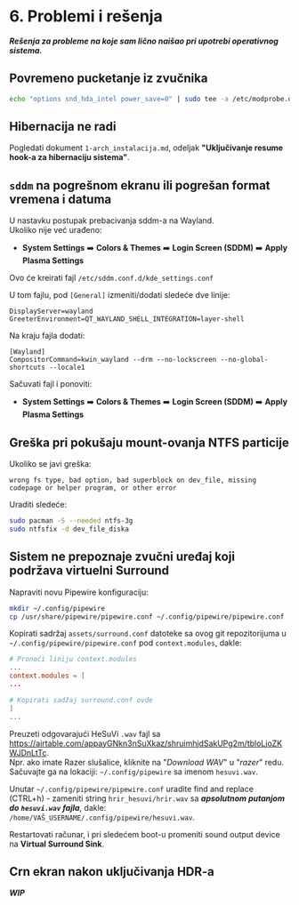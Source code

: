 # 6. Problemi i rešenja

***Rešenja za probleme na koje sam lično naišao pri upotrebi operativnog sistema.***

## Povremeno pucketanje iz zvučnika
```sh
echo "options snd_hda_intel power_save=0" | sudo tee -a /etc/modprobe.d/audio_disable_powersave.conf
```
## Hibernacija ne radi
Pogledati dokument `1-arch_instalacija.md`, odeljak **"Uključivanje resume hook-a za hibernaciju sistema"**.

## `sddm` na pogrešnom ekranu ili pogrešan format vremena i datuma 
U nastavku postupak prebacivanja sddm-a na Wayland.  
Ukoliko nije već urađeno:  
- **System Settings** ➡️ **Colors & Themes** ➡️ **Login Screen (SDDM)** ➡️ **Apply Plasma Settings**

Ovo će kreirati fajl `/etc/sddm.conf.d/kde_settings.conf`

U tom fajlu, pod `[General]` izmeniti/dodati sledeće dve linije:
```
DisplayServer=wayland
GreeterEnvironment=QT_WAYLAND_SHELL_INTEGRATION=layer-shell
```

Na kraju fajla dodati:

```
[Wayland]
CompositorCommand=kwin_wayland --drm --no-lockscreen --no-global-shortcuts --locale1
```

Sačuvati fajl i ponoviti:
- **System Settings** ➡️ **Colors & Themes** ➡️ **Login Screen (SDDM)** ➡️ **Apply Plasma Settings**

## Greška pri pokušaju mount-ovanja NTFS particije
Ukoliko se javi greška:
```
wrong fs type, bad option, bad superblock on dev_file, missing codepage or helper program, or other error
```

Uraditi sledeće:
```sh
sudo pacman -S --needed ntfs-3g
sudo ntfsfix -d dev_file_diska
```

## Sistem ne prepoznaje zvučni uređaj koji podržava virtuelni Surround

Napraviti novu Pipewire konfiguraciju:
```sh
mkdir ~/.config/pipewire
cp /usr/share/pipewire/pipewire.conf ~/.config/pipewire/pipewire.conf
```

Kopirati sadržaj `assets/surround.conf` datoteke sa ovog git repozitorijuma u `~/.config/pipewire/pipewire.conf` pod `context.modules`, dakle:

```conf
# Pronaći liniju context.modules
...
context.modules = [
...

# Kopirati sadžaj surround.conf ovde
]
...
```

Preuzeti odgovarajući HeSuVi `.wav` fajl sa https://airtable.com/appayGNkn3nSuXkaz/shruimhjdSakUPg2m/tbloLjoZKWJDnLtTc.   
Npr. ako imate Razer slušalice, kliknite na "*Download WAV*" u "*razer*" redu.
Sačuvajte ga na lokaciji: `~/.config/pipewire` sa imenom `hesuvi.wav`.

Unutar `~/.config/pipewire/pipewire.conf` uradite find and replace (CTRL+h) - zameniti string `hrir_hesuvi/hrir.wav` sa ***apsolutnom putanjom do `hesuvi.wav` fajla***, dakle: `/home/VAŠ_USERNAME/.config/pipewire/hesuvi.wav`.

Restartovati računar, i pri sledećem boot-u promeniti sound output device na **Virtual Surround Sink**.
## Crn ekran nakon uključivanja HDR-a

***WIP***